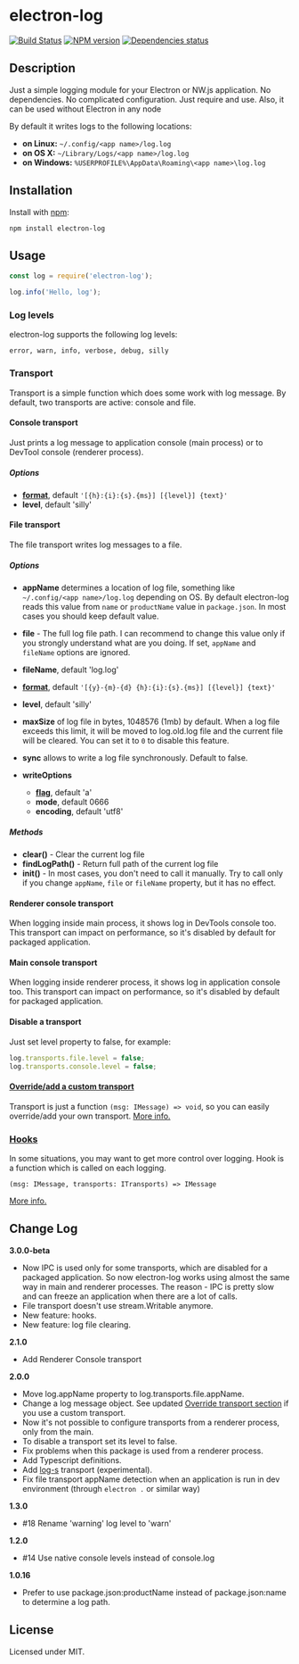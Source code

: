 # electron-log
[![Build Status](https://travis-ci.org/megahertz/electron-log.svg?branch=master)](https://travis-ci.org/megahertz/electron-log)
[![NPM version](https://badge.fury.io/js/electron-log.svg)](https://badge.fury.io/js/electron-log)
[![Dependencies status](https://david-dm.org/megahertz/electron-log/status.svg)](https://david-dm.org/megahertz/electron-log)

## Description

Just a simple logging module for your Electron or NW.js application.
No dependencies. No complicated configuration. Just require and use.
Also, it can be used without Electron in any node

By default it writes logs to the following locations:

 * **on Linux:** `~/.config/<app name>/log.log`
 * **on OS X:** `~/Library/Logs/<app name>/log.log`
 * **on Windows:** `%USERPROFILE%\AppData\Roaming\<app name>\log.log`

## Installation

Install with [npm](https://npmjs.org/package/electron-log):

    npm install electron-log

## Usage

```js
const log = require('electron-log');

log.info('Hello, log');
```

### Log levels

electron-log supports the following log levels:

    error, warn, info, verbose, debug, silly

### Transport

Transport is a simple function which does some work with log message.
By default, two transports are active: console and file.

#### Console transport

Just prints a log message to application console (main process) or to
DevTool console (renderer process).

##### Options

- **[format](doc/format.md)**, default
  ``'[{h}:{i}:{s}.{ms}] [{level}] {text}'``
- **level**, default 'silly'

#### File transport

The file transport writes log messages to a file.

##### Options

- **appName** determines a location of log file, something like
  `~/.config/<app name>/log.log` depending on OS. By default
  electron-log reads this value from `name` or `productName` value in
  `package.json`. In most cases you should keep default value.

- **file** - The full log file path. I can recommend to change this
  value only if you strongly understand what are you doing. If set,
  `appName` and `fileName` options are ignored.

- **fileName**, default 'log.log'
- **[format](doc/format.md)**, default
  ``'[{y}-{m}-{d} {h}:{i}:{s}.{ms}] [{level}] {text}'``
- **level**, default 'silly'
- **maxSize** of log file in bytes, 1048576 (1mb) by default. When a
  log file exceeds this limit, it will be moved to log.old.log file
  and the current file will be cleared. You can set it to `0` to disable
  this feature.
- **sync** allows to write a log file synchronously. Default to false.
- **writeOptions**
    - **[flag](https://nodejs.org/api/fs.html#fs_file_system_flags)**,
      default 'a'
    - **mode**, default 0666
    - **encoding**, default 'utf8'

##### Methods

- **clear()** - Clear the current log file
- **findLogPath()** - Return full path of the current log file
- **init()** - In most cases, you don't need to call it manually. Try
  to call only if you change `appName`, `file` or `fileName` property,
  but it has no effect.

#### Renderer console transport

When logging inside main process, it shows log in DevTools console too.
This transport can impact on performance, so it's disabled by default
for packaged application.

#### Main console transport

When logging inside renderer process, it shows log in application
console too. This transport can impact on performance, so it's disabled
by default for packaged application.

#### Disable a transport

Just set level property to false, for example:

```js
log.transports.file.level = false;
log.transports.console.level = false;
```

#### [Override/add a custom transport](doc/extend.md#transport)

Transport is just a function `(msg: IMessage) => void`, so you can
easily override/add your own transport.
[More info.](doc/extend.md#transport)

### [Hooks](doc/extend.md#hooks)

In some situations, you may want to get more control over logging. Hook
is a function which is called on each logging.

`(msg: IMessage, transports: ITransports) => IMessage`

[More info.](doc/extend.md#hooks)

## Change Log

**3.0.0-beta**
 - Now IPC is used only for some transports, which are disabled for a
   packaged application. So now electron-log works using almost the same
   way in main and renderer processes. The reason - IPC is pretty slow
   and can freeze an application when there are a lot of calls.
 - File transport doesn't use stream.Writable anymore.
 - New feature: hooks.
 - New feature: log file clearing.

**2.1.0**
 - Add Renderer Console transport

**2.0.0**
 - Move log.appName property to log.transports.file.appName.
 - Change a log message object. See updated
 [Override transport section](#override-transport) if you use a custom
 transport.
 - Now it's not possible to configure transports from a renderer
 process, only from the main.
 - To disable a transport set its level to false.
 - Fix problems when this package is used from a renderer process.
 - Add Typescript definitions.
 - Add [log-s](https://github.com/megahertz/log-s) transport
 (experimental).
 - Fix file transport appName detection when an application is run
 in dev environment (through `electron .` or similar way)

**1.3.0**

- #18 Rename 'warning' log level to 'warn'

**1.2.0**

 - #14 Use native console levels instead of console.log

**1.0.16**

 - Prefer to use package.json:productName instead of package.json:name
 to determine a log path.

## License

Licensed under MIT.
